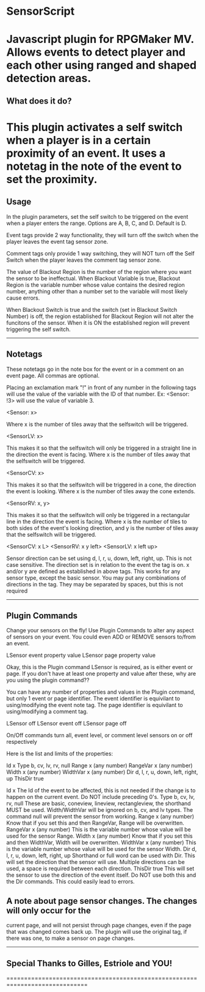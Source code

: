 # SensorScript
Javascript plugin for RPGMaker MV. Allows events to detect player and each other using ranged and shaped detection areas.
=============================================================================
What does it do?
-----------------------------------------------------------------------------
This plugin activates a self switch when a player is in a certain proximity
of an event. It uses a notetag in the note of the event to set the proximity.
=============================================================================
Usage
-----------------------------------------------------------------------------
In the plugin parameters, set the self switch to be triggered on the event
when a player enters the range. Options are A, B, C, and D. Default is D.

Event tags provide 2 way functionality, they will turn off the switch when
the player leaves the event tag sensor zone.

Comment tags only provide 1 way switching, they will NOT turn off the Self
Switch when the player leaves the comment tag sensor zone.

The value of Blackout Region is the number of the region where you want the
sensor to be ineffectual.
When Blackout Variable is true, Blackout Region is the variable number whose
value contains the desired region number, anything other than a number set 
to the variable will most likely cause errors.

When Blackout Switch is true and the switch (set in Blackout Switch Number)
is off, the region established for Blackout Region will not alter the
funcitons of the sensor. When it is ON the established region will prevent
triggering the self switch.
 

-----------------------------------------------------------------------------
Notetags
-----------------------------------------------------------------------------

These notetags go in the note box for the event or in a comment on an event
page. All commas are optional.
    
Placing an exclamation mark "!" in front of any number in the following tags
will use the value of the variable with the ID of that number.
Ex: <Sensor: !3> will use the value of variable 3.

   <Sensor: x>

Where x is the number of tiles away that the selfswitch will be triggered.

   <SensorLV: x>

This makes it so that the selfswitch will only be triggered in a straight
line in the direction the event is facing.
Where x is the number of tiles away that the selfswitch will be triggered.

   <SensorCV: x>

This makes it so that the selfswitch will be triggered in a cone, the
direction the event is looking.
Where x is the number of tiles away the cone extends.

   <SensorRV: x, y>

This makes it so that the selfswitch will only be triggered in a 
rectangular line in the direction the event is facing.
Where x is the number of tiles to both sides of the event's looking 
direction, and y is the number of tiles away that the selfswitch will be 
triggered.
 
  <SensorCV: x L>
  <SensorRV: x y left>
  <SensorLV: x left up>

Sensor direction can be set using d, l, r, u, down, left, right, up. This is
not case sensitive. The direction set is in relation to the event the tag is
on. x and/or y are defined as established in above tags. This works for any 
sensor type, except the basic sensor.
You may put any combinations of directions in the tag. They may be separated
by spaces, but this is not required


-----------------------------------------------------------------------------
Plugin Commands
-----------------------------------------------------------------------------

Change your sensors on the fly! Use Plugin Commands to alter any aspect of 
sensors on your event. You could even ADD or REMOVE sensors to/from an event.

LSensor event property value
LSensor page property value

Okay, this is the Plugin command LSensor is required, as is either event or
page. If you don't have at least one property and value after these, why are
you using the plugin command??

You can have any number of properties and values in the Plugin command, but
only 1 event or page identifier.
The event identifier is equivilant to using/modifying the event note tag.
The page identifier is equivilant to using/modifying a comment tag.

LSensor off
LSensor event off
LSensor page off

On/Off commands turn all, event level, or comment level sensors on or off
respectively

Here is the list and limits of the properties:

Id       x
Type     b, cv, lv, rv, null
Range    x (any number)
RangeVar x (any number)
Width    x (any number)
WidthVar x (any number)
Dir      d, l, r, u, down, left, right, up
ThisDir  true

Id x
   The Id of the event to be affected, this is not needed if the change is 
   to happen on the current event. Do NOT include preceding 0's.
Type b, cv, lv, rv, null
  These are basic, coneview, lineview, rectangleview, the shorthand MUST be
   used. Width/WidthVar will be ignored on b, cv, and lv types. The command
   null will prevent the sensor from working.
Range x (any number)
    Know that if you set this and then RangeVar, Range will be overwritten.
RangeVar x (any number)
    This is the variable number whose value will be used for the sensor Range.
Width x (any number)
   Know that if you set this and then WidthVar, Width will be overwritten.
WidthVar x (any number)
   This is the variable number whose value will be used for the sensor Width.
Dir d, l, r, u, down, left, right, up
   Shorthand or full word can be used with Dir. This will set the direction
   that the sensor will use. Multiple directions can be used, a space is
   required between each direction.
ThisDir true
   This will set the sensor to use the direction of the event itself.
   Do NOT use both this and the Dir commands. This could easily lead to 
   errors.

## A note about page sensor changes. The changes will only occur for the 
   current page, and will not persist through page changes, even if the page
   that was changed comes back up. The plugin will use the original tag, if
   there was one, to make a sensor on page changes.

-----------------------------------------------------------------------------
Special Thanks to Gilles, Estriole and YOU!
-----------------------------------------------------------------------------
=============================================================================
